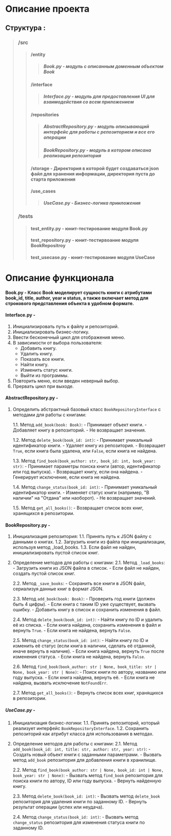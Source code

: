 # Описание проекта

## Структура : 
> ### /src
> > #### /entity
> > > ##### Book.py - модуль с описанным доменным объектом Book
> > #### /interface
> > > ##### Interface.py - модуль для предоставления UI для взаимодействия со всем приложением
> > #### /repositories
> > > ##### AbstractRepository.py - модуль описывающий интерфейс для работы с репозиторием и все его операции
> > > ##### BookRepository.py - модуль в котором описана реализация репозитория
> > #### /storage - Директория в которой будет создаваться json файл для хранения информации, директория пуста до старта приложения
> > #### /use_cases
> > > ##### UseCase.py - Бизнес-логика прииложения
> ### /tests
> > #### test_entity.py - юнит-тестирование модуля Book.py
> > #### test_repository.py - юнит-тестирвоание модуля BookRepositroy
> > #### test_usecase.py - юнит-тестирование модуля UseCase

# Описание функционала
#### Book.py - Класс Book моделирует сущность книги с атрибутами book_id, title, author, year и status, а также включает метод для строкового представления объекта в удобном формате.
#### Interface.py -
1. Инициализировать путь к файлу и репозиторий.
2. Инициализировать бизнес-логику.
3. Ввести бесконечный цикл для отображения меню.
4. В зависимости от выбора пользователя:
    - Добавить книгу.
    - Удалить книгу.
    - Показать все книги.
    - Найти книгу.
    - Изменить статус книги.
    - Выйти из программы.
5. Повторить меню, если введен неверный выбор.
6. Прервать цикл при выходе.

#### AbstractRepository.py - 
1. Определить абстрактный базовый класс `BookRepositoryInterface` с методами для работы с книгами:
   
    1.1. Метод `add_book(book: Book)`:
        - Принимает объект книги.
        - Добавляет книгу в репозиторий.
        - Не возвращает значения.
   
    1.2. Метод `delete_book(book_id: int)`:
        - Принимает уникальный идентификатор книги.
        - Удаляет книгу из репозитория.
        - Возвращает `True`, если книга была удалена, или `False`, если книга не найдена.
   
    1.3. Метод `find_book(book_author: str, book_id: int, book_year: str)`:
        - Принимает параметры поиска книги (автор, идентификатор или год выпуска).
        - Возвращает книгу, если она найдена.
        - Генерирует исключение, если книга не найдена.
   
    1.4. Метод `change_status(book_id: int)`:
        - Принимает уникальный идентификатор книги.
        - Изменяет статус книги (например, "В наличии" на "Отдана" или наоборот).
        - Не возвращает значений.
   
    1.5. Метод `get_all_books()`:
        - Возвращает список всех книг, хранящихся в репозитории.


#### BookRepository.py - 
1. Инициализация репозитория:
    1.1. Принять путь к JSON файлу с данными о книгах.
    1.2. Загрузить книги из файла при инициализации, используя метод _load_books.
    1.3. Если файл не найден, инициализировать пустой список книг.
    
2. Определение методов для работы с книгами:
    2.1. Метод `_load_books`:
        - Загрузить книги из JSON файла в список.
        - Если файл не найден, создать пустой список книг.
    
    2.2. Метод `_save_books`:
        - Сохранить все книги в JSON файл, сериализуя данные книг в формат JSON.
    
    2.3. Метод `add_book(book: Book)`:
        - Проверить год книги (должен быть 4 цифры).
        - Если книга с таким ID уже существует, вызвать ошибку.
        - Добавить книгу в список и сохранить изменения в файл.
    
    2.4. Метод `delete_book(book_id: int)`:
        - Найти книгу по ID и удалить её из списка.
        - Если книга найдена, сохранить изменения в файл и вернуть `True`.
        - Если книга не найдена, вернуть `False`.
    
    2.5. Метод `change_status(book_id: int)`:
        - Найти книгу по ID и изменить её статус (если книга в наличии, сделать её отданной, иначе вернуть в наличие).
        - Если книга найдена, вернуть `True` после изменения статуса.
        - Если книга не найдена, вернуть `False`.
    
    2.6. Метод `find_book(book_author: str | None, book_title: str | None, book_year: str | None)`:
        - Поиск книги по автору, названию или году выпуска.
        - Если книга найдена, вернуть её.
        - Если книга не найдена, вызвать исключение `NotFoundErr`.
    
    2.7. Метод `get_all_books()`:
        - Вернуть список всех книг, хранящихся в репозитории.
##### UseCase.py - 
1. Инициализация бизнес-логики:
    1.1. Принять репозиторий, который реализует интерфейс `BookRepositoryInterface`.
    1.2. Сохранить репозиторий как атрибут класса для использования в методах.

2. Определение методов для работы с книгами:
    2.1. Метод `add_book(book_id: int, title: str, author: str, year: str)`:
        - Создать новый объект книги с заданными параметрами.
        - Вызвать метод `add_book` репозитория для добавления книги в хранилище.
    
    2.2. Метод `find_book(book_author: str | None, book_id: int | None, book_year: str | None)`:
        - Вызвать метод `find_book` репозитория для поиска книги по автору, ID или году выпуска.
        - Вернуть найденную книгу.
    
    2.3. Метод `delete_book(book_id: int)`:
        - Вызвать метод `delete_book` репозитория для удаления книги по заданному ID.
        - Вернуть результат операции (успех или неудача).

    2.4. Метод `change_status(book_id: int)`:
        - Вызвать метод `change_status` репозитория для изменения статуса книги по заданному ID.
   






